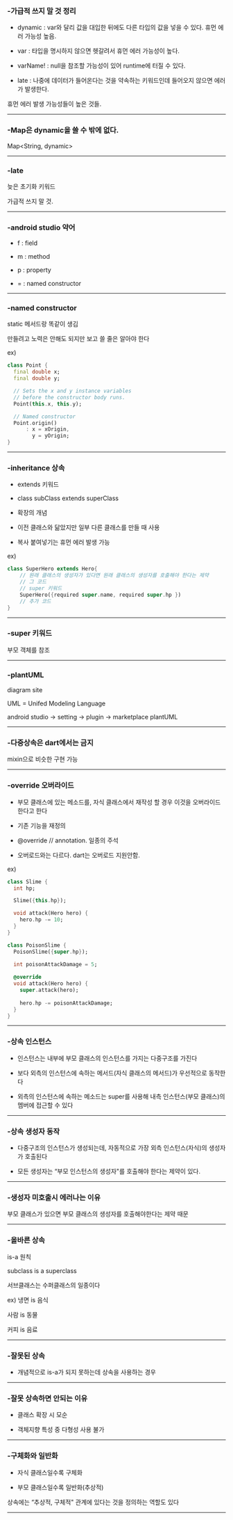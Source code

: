 ### -가급적 쓰지 말 것 정리

- dynamic : var와 달리 값을 대입한 뒤에도 다른 타입의 값을 넣을 수 있다. 휴먼 에러 가능성 높음.

- var : 타입을 명시하지 않으면 헷갈려서 휴먼 에러 가능성이 높다.

- varName! : null을 참조할 가능성이 있어 runtime에 터질 수 있다. 

- late : 나중에 데이터가 들어온다는 것을 약속하는 키워드인데 들어오지 않으면 에러가 발생한다.

휴먼 에러 발생 가능성들이 높은 것들.

***

### -Map은 dynamic을 쓸 수 밖에 없다.

Map<String, dynamic>

***

### -late

늦은 초기화 키워드

가급적 쓰지 말 것.

***

### -android studio 약어

- f : field

- m : method

- p : property

- = : named constructor

***

### -named constructor

static 메서드랑 똑같이 생김

만들려고 노력은 안해도 되지만 보고 쓸 줄은 알아야 한다

ex)

```dart
class Point {
  final double x;
  final double y;

  // Sets the x and y instance variables
  // before the constructor body runs.
  Point(this.x, this.y);

  // Named constructor
  Point.origin()
      : x = xOrigin,
        y = yOrigin;
}
```

***

### -inheritance 상속

- extends 키워드

- class subClass extends superClass

- 확장의 개념

- 이전 클래스와 닮았지만 일부 다른 클래스를 만들 때 사용

- 복사 붙여넣기는 휴먼 에러 발생 가능

ex)
```dart
class SuperHero extends Hero{
	// 원래 클래스의 생성자가 있다면 원래 클래스의 생성자를 호출해야 한다는 제약
	// 그 코드
    // super 키워드
	SuperHero({required super.name, required super.hp })
	// 추가 코드
}
```

***

### -super 키워드

부모 객체를 참조

***

### -plantUML

diagram site

UML = Unifed Modeling Language

android studio -> setting -> plugin -> marketplace plantUML

***

### -다중상속은 dart에서는 금지

mixin으로 비슷한 구현 가능

***

### -override 오버라이드

- 부모 클래스에 있는 메소드를, 자식 클래스에서 재작성 할 경우 이것을 오버라이드 한다고 한다

- 기존 기능을 재정의

- @override // annotation. 일종의 주석

- 오버로드와는 다르다. dart는 오버로드 지원안함.

ex)

```dart
class Slime {
  int hp;

  Slime({this.hp});

  void attack(Hero hero) {
    hero.hp -= 10;
  }
}

class PoisonSlime {
  PoisonSlime({super.hp});
  
  int poisonAttackDamage = 5;

  @override
  void attack(Hero hero) {
    super.attack(hero);
    
    hero.hp -= poisonAttackDamage;
  }
}
```

***

### -상속 인스턴스

- 인스턴스는 내부에 부모 클래스의 인스턴스를 가지는 다중구조를 가진다

- 보다 외측의 인스턴스에 속하는 메서드(자식 클래스의 메서드)가 우선적으로 동작한다

- 외측의 인스턴스에 속하는 메소드는 super를 사용해 내측 인스턴스(부모 클래스)의 멤버에 접근할 수 있다

***

### -상속 생성자 동작

- 다중구조의 인스턴스가 생성되는데, 자동적으로 가장 외측 인스턴스(자식)의 생성자가 호출된다

- 모든 생성자는 “부모 인스턴스의 생성자"를 호출해야 한다는 제약이 있다.

***

### -생성자 미호출시 에러나는 이유

부모 클래스가 있으면 부모 클래스의 생성자를 호출해야한다는 제약 때문

***

### -올바른 상속

is-a 원칙

subclass is a superclass

서브클래스는 수퍼클래스의 일종이다

ex)
냉면 is 음식

사람 is 동물

커피 is 음료

***

### -잘못된 상속

- 개념적으로 is-a가 되지 못하는데 상속을 사용하는 경우

***

### -잘못 상속하면 안되는 이유

- 클래스 확장 시 모순 

- 객체지향 특성 중 다형성 사용 불가

***

### -구체화와 일반화

- 자식 클래스일수록 구체화

- 부모 클래스일수록 일반화(추상적)

상속에는 “추상적, 구체적" 관계에 있다는 것을 정의하는 역할도 있다

***